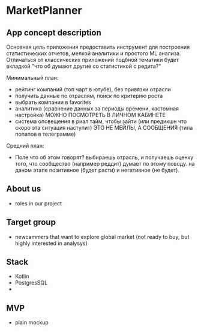 # MarketPlanner

## App concept description 
Основная цель приложения предоставить инструмент для построения статистических отчетов, мелкой аналитики и простого ML анализа. Отличаться от классических приложений подбной тематики будет вкладкой "что об думают другие со статистикой с редита?"

Минимальный план:

- рейтинг компаний (топ чарт в ютубе), без привязки отрасли 
- получить данные по отраслям, поиск по критерию роста
- выбрать компании в favorites 
- аналитика (сравнение данных за периоды времени, кастомная настройка) МОЖНО ПОСМОТРЕТЬ В ЛИЧНОМ КАБИНЕТЕ
- система оповещения в риал тайм, чтобы зайти (или предикшн что скоро эта ситуация наступит) ЭТО НЕ МЕЙЛЫ, А СООБЩЕНИЯ (типа попапов в телеграмме)


Средний план:
- Поле что об этом говорят? 
выбираешь отрасль, и получаешь оценку того, что сообщество (например реддит) думает по этому поводу.
на даном этапе позитивное (будет расти) и негативное (не будет).



## About us
- roles in our project

## Target group
- newcammers that want to explore global market (not ready to buy, but highly interested in analysys)


## Stack
- Kotlin
- PostgresSQL
- 


## MVP
- plain mockup
